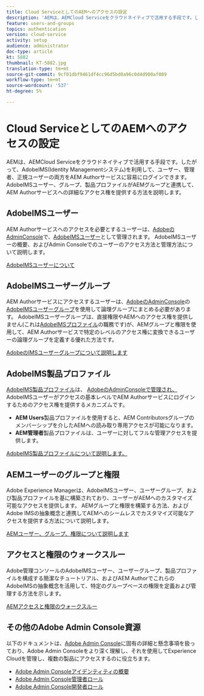 ```yaml
---
title: Cloud ServiceとしてのAEMへのアクセスの設定
description: 'AEMは、AEMCloud Serviceをクラウドネイティブで活用する手段です。したがって、AdobeIMS(Identity Managementシステム)を利用して、ユーザー、管理者、正規ユーザーの両方をAEM Authorサービスに容易にログインできます。 AdobeのIMSユーザー、ユーザーグループ、製品プロファイルを、AEMグループと共に使用し、AEM Authorへの特定のアクセス権を提供する方法について説明します。  '
feature: users-and-groups
topics: authentication
version: cloud-service
activity: setup
audience: administrator
doc-type: article
kt: 5882
thumbnail: KT-5882.jpg
translation-type: tm+mt
source-git-commit: 9cf01dbf9461df4cc96d5bd0a96c0d4d900af089
workflow-type: tm+mt
source-wordcount: '537'
ht-degree: 5%

---
```



# Cloud ServiceとしてのAEMへのアクセスの設定

AEMは、AEMCloud Serviceをクラウドネイティブで活用する手段です。したがって、AdobeIMS(Identity Managementシステム)を利用して、ユーザー、管理者、正規ユーザーの両方をAEM Authorサービスに容易にログインできます。 AdobeIMSユーザー、グループ、製品プロファイルがAEMグループと連携して、AEM Authorサービスへの詳細なアクセス権を提供する方法を説明します。

## AdobeIMSユーザー

AEM Authorサービスへのアクセスを必要とするユーザーは、[AdobeのAdminConsole](https://adminconsole.adobe.com)で、[AdobeIMSユーザー](https://helpx.adobe.com/jp/enterprise/using/set-up-identity.html)として管理されます。 AdobeIMSユーザーの概要、およびAdmin Consoleでのユーザーのアクセス方法と管理方法について説明します。

[AdobeIMSユーザーについて](./adobe-ims-users.md)

## AdobeIMSユーザーグループ

AEM Authorサービスにアクセスするユーザーは、[AdobeのAdminConsole](https://adminconsole.adobe.com)の[AdobeIMSユーザーグループ](https://helpx.adobe.com/enterprise/using/user-groups.html)を使用して論理グループにまとめる必要があります。 AdobeIMSユーザーグループは、直接権限やAEMへのアクセス権を提供しません(これは[AdobeIMSプロファイル](#adobe-ims-product-profiles)の職務です)が、AEMグループと権限を使用して、AEM Authorサービスで特定のレベルのアクセス権に変換できるユーザーの論理グループを定義する優れた方法です。

[AdobeのIMSユーザーグループについて説明します](./adobe-ims-user-groups.md)

## AdobeIMS製品プロファイル

[AdobeIMS製品プロファイル](https://helpx.adobe.com/enterprise/using/manage-permissions-and-roles.html)は、 [AdobeのAdminConsoleで管理され、](https://adminconsole.adobe.com) [](#adobe-ims-users) AdobeIMSユーザーがアクセスの基本レベルでAEM Authorサービスにログインするためのアクセス権を提供するメカニズムです。

+ __AEM Users__&#x200B;製品プロファイルを使用すると、AEM Contributorsグループのメンバーシップを介したAEMへの読み取り専用アクセスが可能になります。
+ __AEM管理者__&#x200B;製品プロファイルは、ユーザーに対してフルな管理アクセスを提供します。

[AdobeIMS製品プロファイルについて説明します。](./adobe-ims-product-profiles.md)

## AEMユーザーのグループと権限

Adobe Experience Managerは、AdobeIMSユーザー、ユーザーグループ、および製品プロファイルを基に構築されており、ユーザーがAEMへのカスタマイズ可能なアクセスを提供します。 AEMグループと権限を構築する方法、およびAdobe IMSの抽象概念と連携してAEMへのシームレスでカスタマイズ可能なアクセスを提供する方法について説明します。

[AEMユーザー、グループ、権限について説明します](./aem-users-groups-and-permissions.md)

## アクセスと権限のウォークスルー

Adobe管理コンソールのAdobeIMSユーザー、ユーザーグループ、製品プロファイルを構成する簡潔なチュートリアル、およびAEM AuthorでこれらのAdobeIMSの抽象概念を活用して、特定のグループベースの権限を定義および管理する方法を示します。

[AEMアクセスと権限のウォークスルー](./walk-through.md)

## その他のAdobe Admin Console資源

以下のドキュメントは、[Adobe Admin Console](https://adminconsole.adobe.com)に固有の詳細と懸念事項を扱っており、Adobe Admin Consoleをより深く理解し、それを使用してExperience Cloudを管理し、複数の製品にアクセスするのに役立ちます。

+ [Adobe Admin Consoleアイデンティティの概要](https://helpx.adobe.com/enterprise/using/identity.html)
+ [Adobe Admin Console管理者ロール](https://helpx.adobe.com/jp/enterprise/using/admin-roles.html)
+ [Adobe Admin Console開発者ロール](https://helpx.adobe.com/jp/enterprise/using/manage-developers.html)